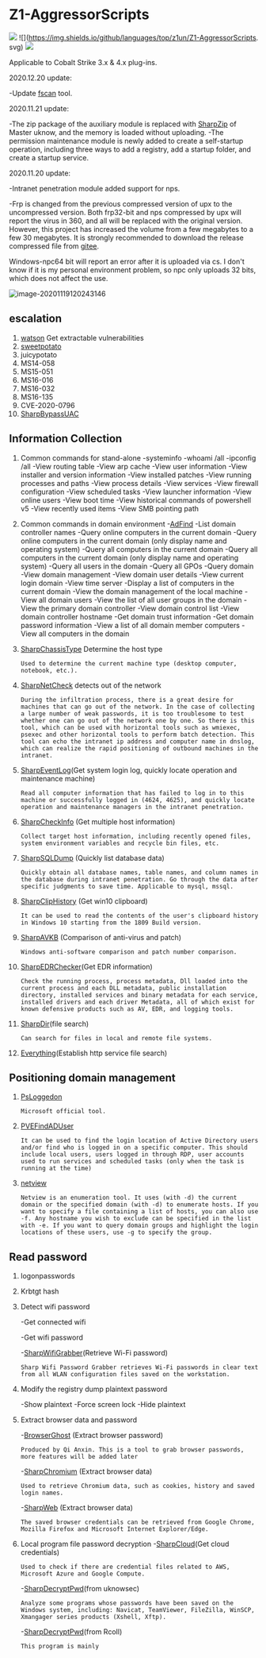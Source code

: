 # Z1-AggressorScripts

![](https://img.shields.io/badge/Z1-AggressorScripts-red.svg) ![](https://img.shields.io/github/languages/top/z1un/Z1-AggressorScripts. svg) ![](https://badgen.net/github/stars/z1un/Z1-AggressorScripts)

Applicable to Cobalt Strike 3.x & 4.x plug-ins.


2020.12.20 update:

-Update [fscan](https://github.com/shadow1ng/fscan) tool.

2020.11.21 update:

-The zip package of the auxiliary module is replaced with [SharpZip](https://github.com/uknowsec/SharpZip) of Master uknow, and the memory is loaded without uploading.
-The permission maintenance module is newly added to create a self-startup operation, including three ways to add a registry, add a startup folder, and create a startup service.

2020.11.20 update:

-Intranet penetration module added support for nps.

-Frp is changed from the previous compressed version of upx to the uncompressed version. Both frp32-bit and nps compressed by upx will report the virus in 360, and all will be replaced with the original version. However, this project has increased the volume from a few megabytes to a few 30 megabytes. It is strongly recommended to download the release compressed file from [gitee](https://gitee.com/z1un/Z1-AggressorScripts).

  Windows-npc64 bit will report an error after it is uploaded via cs. I don't know if it is my personal environment problem, so npc only uploads 32 bits, which does not affect the use.

  

![image-20201119120243146](https://oss.zjun.info/zjun.info/20201119120244.png)




## escalation

1. [watson](https://github.com/rasta-mouse/Watson) Get extractable vulnerabilities
2. [sweetpotato](https://github.com/CCob/SweetPotato)
3. juicypotato
4. MS14-058
5. MS15-051
6. MS16-016
7. MS16-032
8. MS16-135
9. CVE-2020-0796
10. [SharpBypassUAC](https://github.com/FatRodzianko/SharpBypassUAC)

## Information Collection

1. Common commands for stand-alone
   -systeminfo
   -whoami /all
   -ipconfig /all
   -View routing table
   -View arp cache
   -View user information
   -View installer and version information
   -View installed patches
   -View running processes and paths
   -View process details
   -View services
   -View firewall configuration
   -View scheduled tasks
   -View launcher information
   -View online users
   -View boot time
   -View historical commands of powershell v5
   -View recently used items
   -View SMB pointing path

2. Common commands in domain environment
   -[AdFind](http://www.joeware.net/freetools/tools/adfind/index.htm)
     -List domain controller names
     -Query online computers in the current domain
     -Query online computers in the current domain (only display name and operating system)
     -Query all computers in the current domain
     -Query all computers in the current domain (only display name and operating system)
     -Query all users in the domain
     -Query all GPOs
   -Query domain
   -View domain management
   -View domain user details
   -View current login domain
   -View time server
   -Display a list of computers in the current domain
   -View the domain management of the local machine
   -View all domain users
   -View the list of all user groups in the domain
   -View the primary domain controller
   -View domain control list
   -View domain controller hostname
   -Get domain trust information
   -Get domain password information
   -View a list of all domain member computers
   -View all computers in the domain

3. [SharpChassisType](https://github.com/RcoIl/CSharp-Tools/tree/master/SharpChassisType) Determine the host type

   ```
   Used to determine the current machine type (desktop computer, notebook, etc.).
   ```

4. [SharpNetCheck](https://github.com/uknowsec/SharpNetCheck) detects out of the network

   ```
   During the infiltration process, there is a great desire for machines that can go out of the network. In the case of collecting a large number of weak passwords, it is too troublesome to test whether one can go out of the network one by one. So there is this tool, which can be used with horizontal tools such as wmiexec, psexec and other horizontal tools to perform batch detection. This tool can echo the intranet ip address and computer name in dnslog, which can realize the rapid positioning of outbound machines in the intranet.
   ```

5. [SharpEventLog](https://github.com/uknowsec/SharpEventLog)(Get system login log, quickly locate operation and maintenance machine)

   ```
   Read all computer information that has failed to log in to this machine or successfully logged in (4624, 4625), and quickly locate operation and maintenance managers in the intranet penetration.
   ```

6. [SharpCheckInfo](https://github.com/uknowsec/SharpCheckInfo) (Get multiple host information)

   ```
   Collect target host information, including recently opened files, system environment variables and recycle bin files, etc.
   ```

7. [SharpSQLDump](https://github.com/uknowsec/SharpSQLDump) (Quickly list database data)

   ```
   Quickly obtain all database names, table names, and column names in the database during intranet penetration. Go through the data after specific judgments to save time. Applicable to mysql, mssql.
   ```

8. [SharpClipHistory](https://github.com/FSecureLABS/SharpClipHistory) (Get win10 clipboard)

   ```
   It can be used to read the contents of the user's clipboard history in Windows 10 starting from the 1809 Build version.
   ```

9. [SharpAVKB](https://github.com/uknowsec/SharpAVKB) (Comparison of anti-virus and patch)

   ```
   Windows anti-software comparison and patch number comparison.
   ```

10. [SharpEDRChecker](https://github.com/PwnDexter/SharpEDRChecker)(Get EDR information)

    ```
    Check the running process, process metadata, Dll loaded into the current process and each DLL metadata, public installation directory, installed services and binary metadata for each service, installed drivers and each driver Metadata, all of which exist for known defensive products such as AV, EDR, and logging tools.
    ```

11. [SharpDir](https://github.com/jnqpblc/SharpDir)(file search)

    ```
    Can search for files in local and remote file systems.
    ```

12. [Everything](https://www.voidtools.com/zh-cn/)(Establish http service file search)

## Positioning domain management

1. [PsLoggedon](https://docs.microsoft.com/zh-cn/sysinternals/downloads/psloggedon)

   ```
   Microsoft official tool.
   ```

2. [PVEFindADUser](https://github.com/chrisdee/Tools/tree/master/AD/ADFindUsersLoggedOn)

   ```
   It can be used to find the login location of Active Directory users and/or find who is logged in on a specific computer. This should include local users, users logged in through RDP, user accounts used to run services and scheduled tasks (only when the task is running at the time)
   ```

3. [netview](https://github.com/mubix/netview)

   ```
   Netview is an enumeration tool. It uses (with -d) the current domain or the specified domain (with -d) to enumerate hosts. If you want to specify a file containing a list of hosts, you can also use -f. Any hostname you wish to exclude can be specified in the list with -e. If you want to query domain groups and highlight the login locations of these users, use -g to specify the group.
   ```

## Read password

1. logonpasswords

2. Krbtgt hash

3. Detect wifi password

   -Get connected wifi

   -Get wifi password

   -[SharpWifiGrabber](https://github.com/r3nhat/SharpWifiGrabber)(Retrieve Wi-Fi password)

     ```
     Sharp Wifi Password Grabber retrieves Wi-Fi passwords in clear text from all WLAN configuration files saved on the workstation.
     ```

4. Modify the registry dump plaintext password

   -Show plaintext
   -Force screen lock
   -Hide plaintext

5. Extract browser data and password

   -[BrowserGhost](https://github.com/QAX-A-Team/BrowserGhost) (Extract browser password)

     ```
     Produced by Qi Anxin. This is a tool to grab browser passwords, more features will be added later
     ```

   -[SharpChromium](https://github.com/djhohnstein/SharpChromium) (Extract browser data)

     ```
     Used to retrieve Chromium data, such as cookies, history and saved login names.
     ```

   -[SharpWeb](https://github.com/djhohnstein/SharpWeb) (Extract browser data)

     ```
     The saved browser credentials can be retrieved from Google Chrome, Mozilla Firefox and Microsoft Internet Explorer/Edge.
     ```

6. Local program file password decryption
   -[SharpCloud](https://github.com/chrismaddalena/SharpCloud)(Get cloud credentials)

     ```
     Used to check if there are credential files related to AWS, Microsoft Azure and Google Compute.
     ```

   -[SharpDecryptPwd](https://github.com/uknowsec/SharpDecryptPwd)(from uknowsec)

     ```
     Analyze some programs whose passwords have been saved on the Windows system, including: Navicat, TeamViewer, FileZilla, WinSCP, Xmangager series products (Xshell, Xftp).
     ```

   -[SharpDecryptPwd](https://github.com/RcoIl/SharpDecryptPwd)(from RcoIl)

     ```
     This program is mainly 
